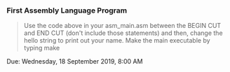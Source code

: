 ### First Assembly Language Program
> Use the code above in your asm_main.asm between the BEGIN CUT and END CUT (don't include those statements) and then, change the hello string to print out your name. Make the main executable by typing make

Due: Wednesday, 18 September 2019, 8:00 AM
